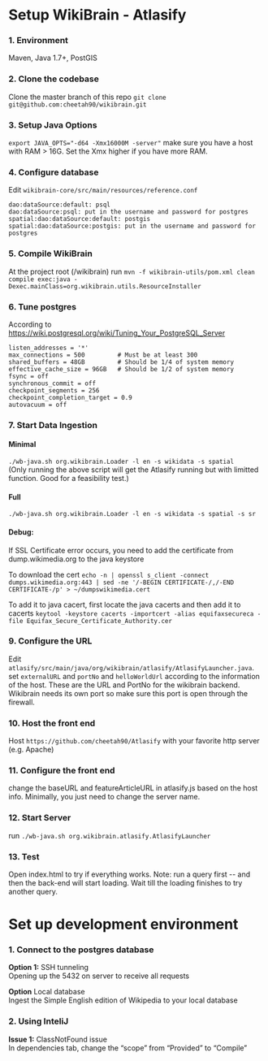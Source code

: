 # Setup WikiBrain - Atlasify
### 1. Environment
Maven, Java 1.7+, PostGIS

### 2. Clone the codebase
Clone the master branch of this repo
`git clone git@github.com:cheetah90/wikibrain.git`

### 3. Setup Java Options
`export JAVA_OPTS="-d64 -Xmx16000M -server"` make sure you have a host with RAM > 16G. Set the Xmx higher if you have more RAM.

### 4. Configure database
Edit `wikibrain-core/src/main/resources/reference.conf`
```
dao:dataSource:default: psql
dao:dataSource:psql: put in the username and password for postgres
spatial:dao:dataSource:default: postgis
spatial:dao:dataSource:postgis: put in the username and password for postgres
```
### 5. Compile WikiBrain
At the project root (/wikibrain) run `mvn -f wikibrain-utils/pom.xml clean compile exec:java -Dexec.mainClass=org.wikibrain.utils.ResourceInstaller`

### 6. Tune postgres
According to https://wiki.postgresql.org/wiki/Tuning_Your_PostgreSQL_Server
```
listen_addresses = '*'
max_connections = 500         # Must be at least 300
shared_buffers = 48GB         # Should be 1/4 of system memory
effective_cache_size = 96GB   # Should be 1/2 of system memory
fsync = off                 
synchronous_commit = off    
checkpoint_segments = 256
checkpoint_completion_target = 0.9
autovacuum = off
```
### 7. Start Data Ingestion
#### Minimal
`./wb-java.sh org.wikibrain.Loader -l en -s wikidata -s spatial`  
(Only running the above script will get the Atlasify running but with limitted function. Good for a feasibility test.)  
#### Full
`./wb-java.sh org.wikibrain.Loader -l en -s wikidata -s spatial -s sr`


#### Debug: 
If SSL Certificate error occurs, you need to add the certificate from dump.wikimedia.org to the java keystore  

To download the cert `echo -n | openssl s_client -connect dumps.wikimedia.org:443 | sed -ne '/-BEGIN CERTIFICATE-/,/-END CERTIFICATE-/p' > ~/dumpswikimedia.cert`

To add it to java cacert, first locate the java cacerts and then add it to cacerts
`keytool -keystore cacerts -importcert -alias equifaxsecureca -file Equifax_Secure_Certificate_Authority.cer`

### 9. Configure the URL
Edit `atlasify/src/main/java/org/wikibrain/atlasify/AtlasifyLauncher.java`. set `externalURL` and `portNo` and `helloWorldUrl` according to the information of the host. These are the URL and PortNo for the wikibrain backend. Wikibrain needs its own port so make sure this port is open through the firewall.

### 10. Host the front end
Host `https://github.com/cheetah90/Atlasify` with your favorite http server (e.g. Apache)

### 11. Configure the front end
change the baseURL and featureArticleURL in atlasify.js based on the host info. Minimally, you just need to change the server name.

### 12. Start Server
run `./wb-java.sh org.wikibrain.atlasify.AtlasifyLauncher`

### 13. Test
Open index.html to try if everything works. Note: run a query first -- and then the back-end will start loading. Wait till the loading finishes to try another query.

# Set up development environment
### 1. Connect to the postgres database
**Option 1:** SSH tunneling  
Opening up the 5432 on server to receive all requests

**Option** Local database  
Ingest the Simple English edition of Wikipedia to your local database

### 2. Using InteliJ
**Issue 1:** ClassNotFound issue  
In dependencies tab, change the “scope” from “Provided” to “Compile”
